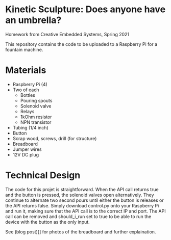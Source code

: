 # Kinetic Sculpture: Does anyone have an umbrella? 
Homework from Creative Embedded Systems, Spring 2021

This repository contains the code to be uploaded to a Raspberry Pi for a fountain machine.
# Materials
- Raspberry Pi (4)
- Two of each
  - Bottles
  - Pouring spouts
  - Solenoid valve
  - Relays
  - 1kOhm resistor
  - NPN transistor
- Tubing (1/4 inch)
- Button
- Scrap wood, screws, drill (for structure)
- Breadboard
- Jumper wires
- 12V DC plug

# Technical Design

The code for this projet is straightforward. When the API call returns true and the button is pressed, the solenoid valves open alternatively. They continue to alternate two second pours until either the button is releases or the API returns false. Simply download control.py onto your Raspberry Pi and run it, making sure that the API call is to the correct IP and port. The API call can be removed and should_i_run set to true to be able to run the device with the button as the only input.


See (blog post)[] for photos of the breadboard and further explaination.
